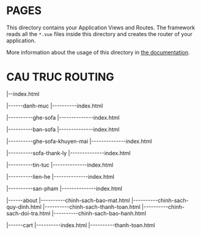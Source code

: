 # PAGES

This directory contains your Application Views and Routes.
The framework reads all the `*.vue` files inside this directory and creates the router of your application.

More information about the usage of this directory in [the documentation](https://nuxtjs.org/guide/routing).

# CAU TRUC ROUTING

|--index.html

|------danh-muc
|----------index.html

|----------ghe-sofa
|--------------index.html

|----------ban-sofa
|--------------index.html

|----------ghe-sofa-khuyen-mai
|--------------index.html

|----------sofa-thank-ly
|--------------index.html

|----------tin-tuc
|--------------index.html

|----------lien-he
|--------------index.html

|----------san-pham
|--------------index.html

|------about
|----------chinh-sach-bao-mat.html
|----------chinh-sach-quy-dinh.html
|----------chinh-sach-thanh-toan.html
|----------chinh-sach-doi-tra.html
|----------chinh-sach-bao-hanh.html

|------cart
|----------index.html
|----------thanh-toan.html
